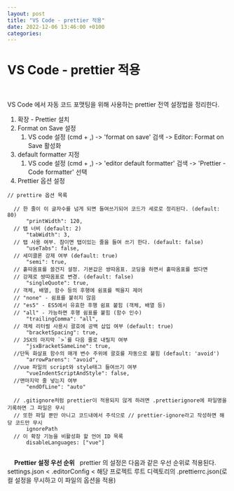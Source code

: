 ```yaml
---
layout: post
title: "VS Code - prettier 적용"
date: 2022-12-06 13:46:00 +0100
categories:
---
```


# VS Code - prettier 적용

&nbsp;

VS Code 에서 자동 코드 포맷팅을 위해 사용하는 prettier 전역 설정법을 정리한다.

1. 확장 - Prettier 설치
2. Format on Save 설정
   1. VS code 설정 (cmd + ,) -> 'format on save' 검색 -> Editor: Format on Save 활성화
3. default formatter 지정
   1. VS code 설정 (cmd + ,) -> 'editor default formatter' 검색 -> 'Prettier - Code formatter' 선택
4. Prettier 옵션 설정
   &nbsp;
   &nbsp;

```
// prettire 옵션 목록

  // 한 줄이 이 글자수를 넘게 되면 들여쓰기되어 코드가 세로로 정리된다. (default: 80)
      "printWidth": 120,
  // 탭 너비 (default: 2)
      "tabWidth": 3,
  // 탭 사용 여부. 참이면 탭이있는 줄을 들여 쓰기 한다. (default: false)
      "useTabs": false,
  // 세미클론 강제 여부 (default: true)
      "semi": true,
  // 홑따옴표를 쓸건지 설정. 기본값은 쌍따옴표. 코딩을 하면서 홑따옴표를 썼다면
  // 강제로 쌍따옴표로 변경. (default: false)
      "singleQuote": true,
  // 객체, 배열, 함수 등의 후행에 쉼표를 찍을지 제어
  // "none" - 쉼표를 붙히지 않음
  // "es5" - ES5에서 유효한 후행 쉼표 붙힘 (객체, 배열 등)
  // "all" - 가능하면 후행 쉼표를 붙힘 (함수 인수)
      "trailingComma": "all",
  // 객체 리터럴 사용시 괄호에 공백 삽입 여부 (default: true)
      "bracketSpacing": true,
  // JSX의 마지막 `>`를 다음 줄로 내릴지 여부
      "jsxBracketSameLine": true,
  //단독 화살표 함수의 매개 변수 주위에 괄호를 자동으로 붙힘 (default: 'avoid')
      "arrowParens": "avoid",
  //vue 파일의 script와 style태그 들여쓰기 여부
      "vueIndentScriptAndStyle": false,
  //맨마지막 줄 넣는지 여부
      "endOfLine": "auto"

  // .gitignore처럼 prettier이 적용되지 않게 하려면 .prettierignore에 파일명을 기록하면 그 파일은 무시
  // 또한 파일 뿐만 아니고 코드내에서 주석으로 // prettier-ignore라고 작성하면 해당 코드만 무시
      ignorePath
  // 이 확장 기능을 비활성화 할 언어 ID 목록
      disableLanguages: ["vue"]


```

&nbsp;
&nbsp;
**Prettier 설정 우선 순위**
&nbsp;
prettier 의 설정은 다음과 같은 우선 순위로 적용된다.
settings.json < .editorConfig < 해당 프로젝트 루트 디렉토리의 .prettierrc.json(로컬 설정을 무시하고 이 파일의 옵션을 적용)
